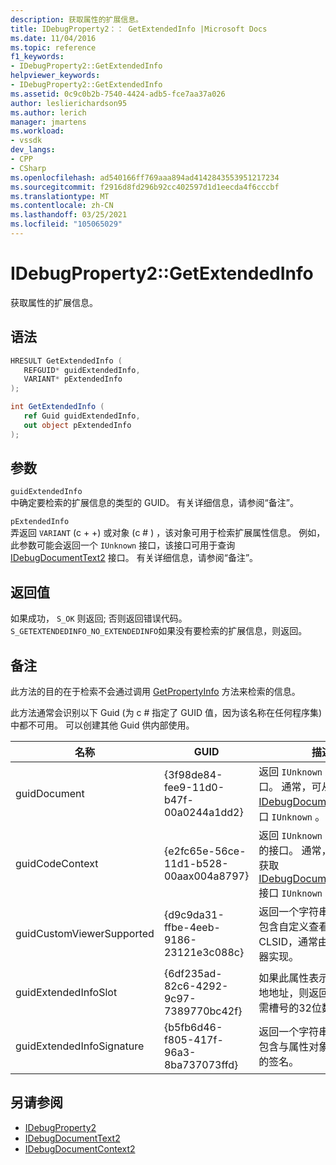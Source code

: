 ```yaml
---
description: 获取属性的扩展信息。
title: IDebugProperty2：： GetExtendedInfo |Microsoft Docs
ms.date: 11/04/2016
ms.topic: reference
f1_keywords:
- IDebugProperty2::GetExtendedInfo
helpviewer_keywords:
- IDebugProperty2::GetExtendedInfo
ms.assetid: 0c9c0b2b-7540-4424-adb5-fce7aa37a026
author: leslierichardson95
ms.author: lerich
manager: jmartens
ms.workload:
- vssdk
dev_langs:
- CPP
- CSharp
ms.openlocfilehash: ad540166ff769aaa894ad4142843553951217234
ms.sourcegitcommit: f2916d8fd296b92cc402597d1d1eecda4f6cccbf
ms.translationtype: MT
ms.contentlocale: zh-CN
ms.lasthandoff: 03/25/2021
ms.locfileid: "105065029"
---
```

# <a name="idebugproperty2getextendedinfo"></a>IDebugProperty2::GetExtendedInfo
获取属性的扩展信息。

## <a name="syntax"></a>语法

```cpp
HRESULT GetExtendedInfo ( 
   REFGUID* guidExtendedInfo,
   VARIANT* pExtendedInfo
);
```

```csharp
int GetExtendedInfo ( 
   ref Guid guidExtendedInfo,
   out object pExtendedInfo
);
```

## <a name="parameters"></a>参数
`guidExtendedInfo`\
中确定要检索的扩展信息的类型的 GUID。 有关详细信息，请参阅“备注”。

`pExtendedInfo`\
弄返回 `VARIANT` (c + +) 或对象 (c # ) ，该对象可用于检索扩展属性信息。 例如，此参数可能会返回一个 `IUnknown` 接口，该接口可用于查询 [IDebugDocumentText2](../../../extensibility/debugger/reference/idebugdocumenttext2.md) 接口。 有关详细信息，请参阅“备注”。

## <a name="return-value"></a>返回值
 如果成功， `S_OK` 则返回; 否则返回错误代码。 `S_GETEXTENDEDINFO_NO_EXTENDEDINFO`如果没有要检索的扩展信息，则返回。

## <a name="remarks"></a>备注
 此方法的目的在于检索不会通过调用 [GetPropertyInfo](../../../extensibility/debugger/reference/idebugproperty2-getpropertyinfo.md) 方法来检索的信息。

 此方法通常会识别以下 Guid (为 c # 指定了 GUID 值，因为该名称在任何程序集) 中都不可用。 可以创建其他 Guid 供内部使用。

|名称|GUID|描述|
|----------|----------|-----------------|
|guidDocument|{3f98de84-fee9-11d0-b47f-00a0244a1dd2}|返回 `IUnknown` 文档的接口。 通常，可从此接口获取 [IDebugDocumentText2](../../../extensibility/debugger/reference/idebugdocumenttext2.md) 接口 `IUnknown` 。|
|guidCodeContext|{e2fc65e-56ce-11d1-b528-00aax004a8797}|返回 `IUnknown` 文档上下文的接口。 通常，可从此接口获取 [IDebugDocumentContext2](../../../extensibility/debugger/reference/idebugdocumentcontext2.md) 接口 `IUnknown` 。|
|guidCustomViewerSupported|{d9c9da31-ffbe-4eeb-9186-23121e3c088c}|返回一个字符串，该字符串包含自定义查看器的 CLSID，通常由表达式计算器实现。|
|guidExtendedInfoSlot|{6df235ad-82c6-4292-9c97-7389770bc42f}|如果此属性表示托管代码本地地址，则返回一个表示所需槽号的32位数字。|
|guidExtendedInfoSignature|{b5fb6d46-f805-417f-96a3-8ba737073ffd}|返回一个字符串，该字符串包含与属性对象关联的变量的签名。|

## <a name="see-also"></a>另请参阅
- [IDebugProperty2](../../../extensibility/debugger/reference/idebugproperty2.md)
- [IDebugDocumentText2](../../../extensibility/debugger/reference/idebugdocumenttext2.md)
- [IDebugDocumentContext2](../../../extensibility/debugger/reference/idebugdocumentcontext2.md)
